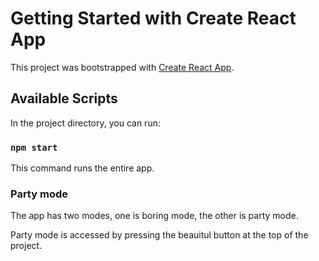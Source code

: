 # Getting Started with Create React App

This project was bootstrapped with [Create React App](https://github.com/facebook/create-react-app).

## Available Scripts

In the project directory, you can run:

### `npm start`

This command runs the entire app.

### Party mode

The app has two modes, one is boring mode, the other is party mode.

Party mode is accessed by pressing the beauitul button at the top of the project.
